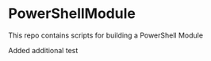 # PowerShellModule
This repo contains scripts for building a PowerShell Module

Added additional test
